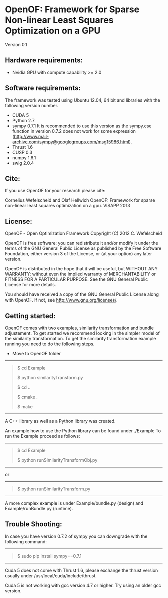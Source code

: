 OpenOF: Framework for Sparse Non-linear Least Squares Optimization on a GPU
===================================================
Version 0.1

Hardware requirements:
------------------------------------------

- Nvidia GPU with compute capability >= 2.0

Software requirements:
------------------------------------------

The framework was tested using Ubuntu 12.04, 64 bit and libraries with the following version number.
- CUDA 5
- Python 2.7
- sympy 0.7.1  It is recommended to use this version as the sympy.cse function in version 0.7.2 does not work for some expression (http://www.mail-archive.com/sympy@googlegroups.com/msg15986.html).
- Thrust 1.6
- CUSP 0.3
- numpy 1.6.1
- swig 2.0.4 

Cite:
------------------------------------------
If you use OpenOF for your research please cite:

Cornelius Wefelscheid and Olaf Hellwich
OpenOF: Framework for sparse non-linear least squares optimization on a gpu.
VISAPP 2013

License:
------------------------------------------
   OpenOF - Open Optimization Framework
   Copyright (C) 2012 C. Wefelscheid


   OpenOF is free software: you can redistribute it and/or modify
   it under the terms of the GNU General Public License as published by
   the Free Software Foundation, either version 3 of the License, or
   (at your option) any later version.
   
   OpenOF is distributed in the hope that it will be useful,
   but WITHOUT ANY WARRANTY; without even the implied warranty of
   MERCHANTABILITY or FITNESS FOR A PARTICULAR PURPOSE.  See the
   GNU General Public License for more details.
   
   You should have received a copy of the GNU General Public License
   along with OpenOF.  If not, see <http://www.gnu.org/licenses/>.

Getting started:
------------------------------------------

OpenOF comes with two examples, similarity transformation and bundle adjustement. To get started we recommend looking in the simpler model of the similarity transformation. To get the similarity transformation example running you need to do the following steps.
- Move to OpenOF folder

----------------------
> $ cd Example
> 
> $ python similarityTransform.py
> 
> $ cd ..
>
> $ cmake .
>
> $ make

---------------------

A C++ library as well as a Python library was created.

An example how to use the Python library can be found under ./Example
To run the Example proceed as follows:

------------
> $ cd Example
> 
> $ python runSimilarityTransformObj.py

------------

or

------------
> $ python runSimilarityTransform.py

------------

A more complex example is under Example/bundle.py (design) and Example/runBundle.py (runtime).

Trouble Shooting:
------------------------------------------


In case you have version 0.7.2 of sympy you can downgrade with the following command:

------------
>
> $ sudo pip install sympy==0.7.1

------------
Cuda 5 does not come with Thrust 1.6, please exchange the thrust version usually under /usr/local/cuda/include/thrust.

Cuda 5 is not working with gcc version 4.7 or higher. Try using an older gcc version.




